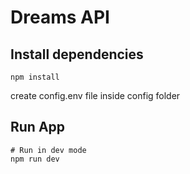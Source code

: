 # Dreams API

## Install dependencies
```
npm install
```

create config.env file inside config folder


## Run App
```
# Run in dev mode
npm run dev
```
